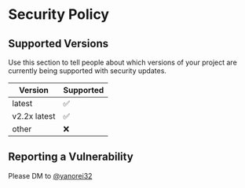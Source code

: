 # Security Policy

## Supported Versions

Use this section to tell people about which versions of your project are
currently being supported with security updates.

| Version | Supported          |
| ------- | ------------------ |
| latest | :white_check_mark: |
| v2.2x latest | :white_check_mark: |
| other | :x: |

## Reporting a Vulnerability

Please DM to [@yanorei32](https://twitter.com/yanorei32/)

